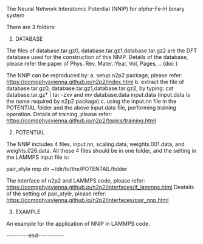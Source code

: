 The Neural Network Interatomic Potential (NNIP) for $alpha$-Fe-H binary system

There are 3 folders:

1. DATABASE

 The files of database.tar.gz0, database.tar.gz1,database.tar.gz2 are the DFT database used for the construction of this NNIP.
 Details of the database, please refer the paper of Phys. Rev. Mater.:Year,  Vol,  Pages, .. (doi:          )

 The NNIP can be reproduced by:
 a. setup n2p2 package, please refer:  https://compphysvienna.github.io/n2p2/index.html
 b. extract the file of database.tar.gz0, database.tar.gz1,database.tar.gz2, by typing: 
        cat database.tar.gz* | tar -zxv    and
        mv database.data input.data (input.data is the name required by n2p2 package)
 c. using the input.nn file in the POTENTIAL folder and the above input.data file, performing training operation. 
    Details of training, please refer:  https://compphysvienna.github.io/n2p2/topics/training.html
 
2. POTENTIAL

 The NNIP includes 4 files, input.nn, scaling.data, weights.001.data, and weights.026.data.
 All these 4 files should be in one folder, and the setting in the LAMMPS input file is: 

 pair_style      nnp     dir  ~/dir/to/the/POTENTAIL/folder
 
 The interface of n2p2 and LAMMPS code, please refer: https://compphysvienna.github.io/n2p2/interfaces/if_lammps.html
 Deatails of the setting of pair_style, please refer: https://compphysvienna.github.io/n2p2/interfaces/pair_nnp.html

3. EXAMPLE

 An example for the application of NNIP in LAMMPS code.

---------end-----------
